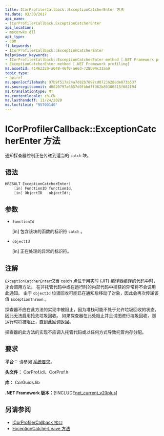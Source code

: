 ```yaml
---
title: ICorProfilerCallback::ExceptionCatcherEnter 方法
ms.date: 03/30/2017
api_name:
- ICorProfilerCallback.ExceptionCatcherEnter
api_location:
- mscorwks.dll
api_type:
- COM
f1_keywords:
- ICorProfilerCallback::ExceptionCatcherEnter
helpviewer_keywords:
- ICorProfilerCallback::ExceptionCatcherEnter method [.NET Framework profiling]
- ExceptionCatcherEnter method [.NET Framework profiling]
ms.assetid: 41462329-a648-46f0-ae6d-728b94c31aa9
topic_type:
- apiref
ms.openlocfilehash: 97b9f517a24a7d82b7697cd0723628ede073b537
ms.sourcegitcommit: d8020797a6657d0fbbdff362b80300815f682f94
ms.translationtype: MT
ms.contentlocale: zh-CN
ms.lasthandoff: 11/24/2020
ms.locfileid: "95700140"
---
```

# <a name="icorprofilercallbackexceptioncatcherenter-method"></a>ICorProfilerCallback::ExceptionCatcherEnter 方法

通知探查器控制正在传递到适当的 `catch` 块。  
  
## <a name="syntax"></a>语法  
  
```cpp  
HRESULT ExceptionCatcherEnter(  
    [in] FunctionID functionId,  
    [in] ObjectID   objectId);  
```  
  
## <a name="parameters"></a>参数

- `functionId`

  \[in] 包含该块的函数的标识符 `catch` 。
  
- `objectId`

  \[in] 正在处理的异常的标识符。

## <a name="remarks"></a>注解  

 `ExceptionCatcherEnter`仅当 catch 点位于用实时 (JIT) 编译器编译的代码中时，才会调用方法。 在非托管代码中或在运行时的内部代码中捕获的异常将不会调用此通知。 由于 `objectId` 垃圾回收可能已在通知后移动了对象，因此会再次传递该值 `ExceptionThrown` 。  
  
 探查器不应在此方法的实现中被阻止，因为堆栈可能不处于允许垃圾回收的状态，因此无法启用抢先垃圾回收。 如果探查器在此处阻止并且试图进行垃圾回收，则运行时将被阻止，直到此回调返回。  
  
 探查器的此方法的实现不应调入托管代码或以任何方式导致托管内存分配。  
  
## <a name="requirements"></a>要求  

 **平台：** 请参阅 [系统要求](../../get-started/system-requirements.md)。  
  
 **头文件：** CorProf.idl、CorProf.h  
  
 **库：** CorGuids.lib  
  
 **.NET Framework 版本：**[!INCLUDE[net_current_v20plus](../../../../includes/net-current-v20plus-md.md)]  
  
## <a name="see-also"></a>另请参阅

- [ICorProfilerCallback 接口](icorprofilercallback-interface.md)
- [ExceptionCatcherLeave 方法](icorprofilercallback-exceptioncatcherleave-method.md)
